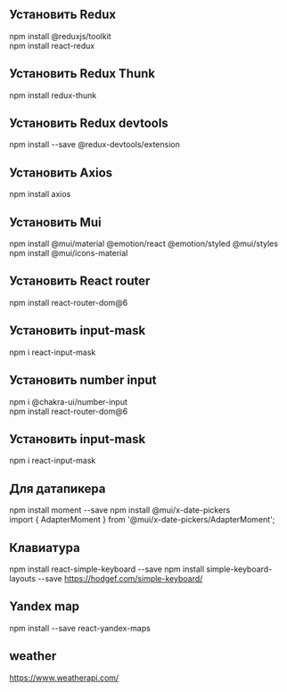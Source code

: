 ## Установить Redux  
npm install @reduxjs/toolkit  
npm install react-redux
## Установить Redux Thunk
npm install redux-thunk
## Установить Redux devtools
npm install --save @redux-devtools/extension  
## Установить Axios  
npm install axios  
## Установить Mui  
npm install @mui/material @emotion/react @emotion/styled @mui/styles  
npm install @mui/icons-material
## Установить React router  
npm install react-router-dom@6  
## Установить input-mask
npm i react-input-mask  
## Установить number input
npm i @chakra-ui/number-input  
npm install react-router-dom@6  
## Установить input-mask
npm i react-input-mask  
## Для датапикера
npm install moment --save 
npm install @mui/x-date-pickers  
import { AdapterMoment } from '@mui/x-date-pickers/AdapterMoment';      
## Клавиатура
npm install react-simple-keyboard --save
npm install simple-keyboard-layouts --save
https://hodgef.com/simple-keyboard/  
## Yandex map  
npm install --save react-yandex-maps  
## weather  
https://www.weatherapi.com/